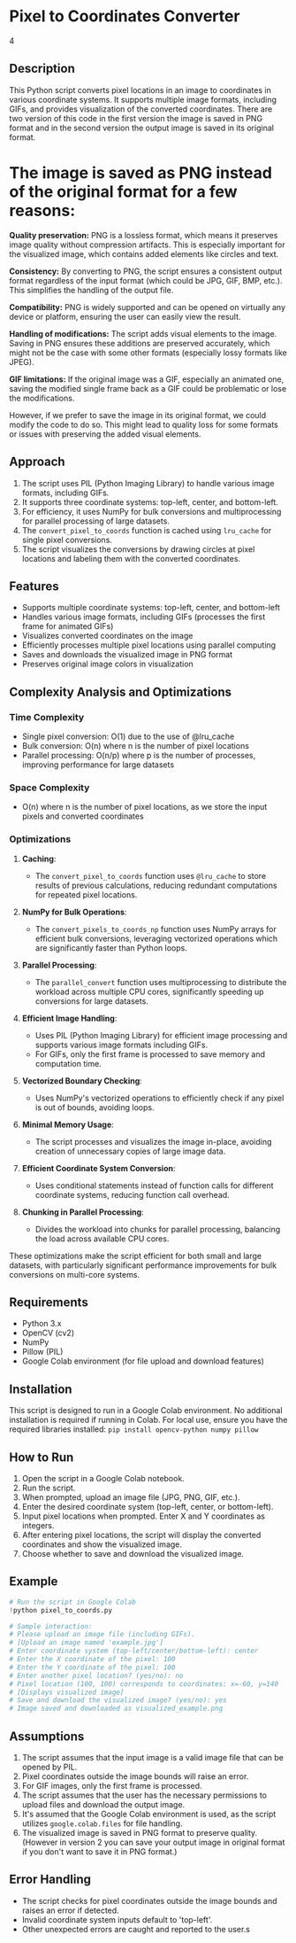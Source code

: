 # Pixel to Coordinates Converter
4

## Description
This Python script converts pixel locations in an image to coordinates in various coordinate systems. It supports multiple image formats, including GIFs, and provides visualization of the converted coordinates.
There are two version of this code in the first version the image is saved in PNG format and in the second version the output image is saved in its original format.

# The image is saved as PNG instead of the original format for a few reasons:

**Quality preservation:** PNG is a lossless format, which means it preserves image quality without compression artifacts. This is especially important for the visualized image, which contains added elements like circles and text.

**Consistency:** By converting to PNG, the script ensures a consistent output format regardless of the input format (which could be JPG, GIF, BMP, etc.). This simplifies the handling of the output file.

**Compatibility:** PNG is widely supported and can be opened on virtually any device or platform, ensuring the user can easily view the result.

**Handling of modifications:** The script adds visual elements to the image. Saving in PNG ensures these additions are preserved accurately, which might not be the case with some other formats (especially lossy formats like JPEG).

**GIF limitations:** If the original image was a GIF, especially an animated one, saving the modified single frame back as a GIF could be problematic or lose the modifications.

However, if we prefer to save the image in its original format, we could modify the code to do so. This might lead to quality loss for some formats or issues with preserving the added visual elements.

## Approach

1. The script uses PIL (Python Imaging Library) to handle various image formats, including GIFs.
2. It supports three coordinate systems: top-left, center, and bottom-left.
3. For efficiency, it uses NumPy for bulk conversions and multiprocessing for parallel processing of large datasets.
4. The `convert_pixel_to_coords` function is cached using `lru_cache` for single pixel conversions.
5. The script visualizes the conversions by drawing circles at pixel locations and labeling them with the converted coordinates.

## Features
- Supports multiple coordinate systems: top-left, center, and bottom-left
- Handles various image formats, including GIFs (processes the first frame for animated GIFs)
- Visualizes converted coordinates on the image
- Efficiently processes multiple pixel locations using parallel computing
- Saves and downloads the visualized image in PNG format
- Preserves original image colors in visualization

## Complexity Analysis and Optimizations

### Time Complexity

- Single pixel conversion: O(1) due to the use of @lru_cache
- Bulk conversion: O(n) where n is the number of pixel locations
- Parallel processing: O(n/p) where p is the number of processes, improving performance for large datasets

### Space Complexity

- O(n) where n is the number of pixel locations, as we store the input pixels and converted coordinates

### Optimizations

1. **Caching**: 
   - The `convert_pixel_to_coords` function uses `@lru_cache` to store results of previous calculations, reducing redundant computations for repeated pixel locations.

2. **NumPy for Bulk Operations**: 
   - The `convert_pixels_to_coords_np` function uses NumPy arrays for efficient bulk conversions, leveraging vectorized operations which are significantly faster than Python loops.

3. **Parallel Processing**: 
   - The `parallel_convert` function uses multiprocessing to distribute the workload across multiple CPU cores, significantly speeding up conversions for large datasets.

4. **Efficient Image Handling**:
   - Uses PIL (Python Imaging Library) for efficient image processing and supports various image formats including GIFs.
   - For GIFs, only the first frame is processed to save memory and computation time.

5. **Vectorized Boundary Checking**:
   - Uses NumPy's vectorized operations to efficiently check if any pixel is out of bounds, avoiding loops.

6. **Minimal Memory Usage**:
   - The script processes and visualizes the image in-place, avoiding creation of unnecessary copies of large image data.

7. **Efficient Coordinate System Conversion**:
   - Uses conditional statements instead of function calls for different coordinate systems, reducing function call overhead.

8. **Chunking in Parallel Processing**:
   - Divides the workload into chunks for parallel processing, balancing the load across available CPU cores.

These optimizations make the script efficient for both small and large datasets, with particularly significant performance improvements for bulk conversions on multi-core systems.

## Requirements
- Python 3.x
- OpenCV (cv2)
- NumPy
- Pillow (PIL)
- Google Colab environment (for file upload and download features)

## Installation
This script is designed to run in a Google Colab environment. No additional installation is required if running in Colab. For local use, ensure you have the required libraries installed:
```pip install opencv-python numpy pillow```

## How to Run

1. Open the script in a Google Colab notebook.
2. Run the script.
3. When prompted, upload an image file (JPG, PNG, GIF, etc.).
4. Enter the desired coordinate system (top-left, center, or bottom-left).
5. Input pixel locations when prompted. Enter X and Y coordinates as integers.
6. After entering pixel locations, the script will display the converted coordinates and show the visualized image.
7. Choose whether to save and download the visualized image.

## Example

```python
# Run the script in Google Colab
!python pixel_to_coords.py

# Sample interaction:
# Please upload an image file (including GIFs).
# [Upload an image named 'example.jpg']
# Enter coordinate system (top-left/center/bottom-left): center
# Enter the X coordinate of the pixel: 100
# Enter the Y coordinate of the pixel: 100
# Enter another pixel location? (yes/no): no
# Pixel location (100, 100) corresponds to coordinates: x=-60, y=140
# [Displays visualized image]
# Save and download the visualized image? (yes/no): yes
# Image saved and downloaded as visualized_example.png
```

## Assumptions
1. The script assumes that the input image is a valid image file that can be opened by PIL.
2. Pixel coordinates outside the image bounds will raise an error.
3. For GIF images, only the first frame is processed.
4. The script assumes that the user has the necessary permissions to upload files and download the output image.
5. It's assumed that the Google Colab environment is used, as the script utilizes `google.colab.files` for file handling.
6. The visualized image is saved in PNG format to preserve quality.(However in version 2 you can save your output image in original format if you don't want to save it in PNG format.)

## Error Handling
- The script checks for pixel coordinates outside the image bounds and raises an error if detected.
- Invalid coordinate system inputs default to 'top-left'.
- Other unexpected errors are caught and reported to the user.s



